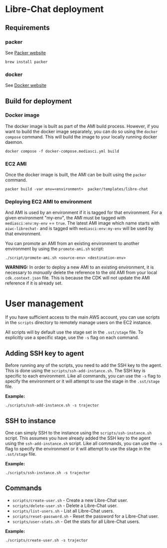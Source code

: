 # Libre-Chat deployment

## Requirements

### packer

See [Packer website](https://developer.hashicorp.com/packer)

```shell
brew install packer
```

### docker

See [Docker website](https://www.docker.com/)

## Build for deployment

### Docker image

The docker image is built as part of the AMI build process. However, if you want to
build the docker image separately, you can do so using the `docker compose` command.
This will build the image to your locally running docker daemon.

```shell
docker compose -f docker-compose.mediasci.yml build
```

### EC2 AMI

Once the docker image is built, the AMI can be built using the `packer` command.

```shell
packer build -var env=<environment>  packer/templates/libre-chat
```

### Deploying EC2 AMI to environment

And AMI is used by an environment if it is tagged for that environment. For a given environment
"my-env", the AMI must be tagged with `mediasci:env:my-env` == `true`. The latest AMI image which
name starts with `aiwc-librechat-` and is tagged with `mediasci:env:my-env` will be used by that
environment.

You can promote an AMI from an existing environment to another environment by using the
`promote-ami.sh` script:

```shell
./script/promote-ami.sh <source-env> <destination-env>
```

**WARNING:** In order to deploy a new AMI to an existing environment, it is necessary to *manually*
delete the reference to the old AMI from your local `cdk.context.json` file. This is because the
CDK will not update the AMI reference if it is already set. 

# User management

If you have sufficient access to the main AWS account, you can use scripts in the `scripts`
directory to remotely manage users on the EC2 instance.

All scripts will by default use the stage set in the `.sst/stage` file. To explicitly use
a specific stage, use the `-s` flag on each command.

## Adding SSH key to agent

Before running any of the scripts, you need to add the SSH key to the agent. This is done
using the `scripts/ssh-add-instance.sh`. The SSH key is specific to each environment.
Like all commands, you can use the `-s` flag to specify the environment or it will attempt
to use the stage in the `.sst/stage` file.

**Example:**

```shell
./scripts/ssh-add-instance.sh -s trajector
```

## SSH to instance

One can simply SSH to the instance using the `scripts/ssh-instance.sh` script. This assumes
you have already added the SSH key to the agent using the `ssh-add-instance.sh` script.
Like all commands, you can use the `-s` flag to specify the environment or it will attempt
to use the stage in the `.sst/stage` file.

**Example:**

```shell
./scripts/ssh-instance.sh -s trajector
```

## Commands

* `scripts/create-user.sh` - Create a new Libre-Chat user.
* `scripts/delete-user.sh` - Delete a Libre-Chat user.
* `scripts/list-users.sh` - List all Libre-Chat users.
* `scripts/reset-password.sh` - Reset the password for a Libre-Chat user.
* `scripts/user-stats.sh` - Get the stats for all Libre-Chat users.

**Example:**

```shell
./scripts/create-user.sh -s trajector
```
